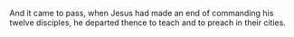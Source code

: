 And it came to pass, when Jesus had made an end of commanding his twelve disciples, he departed thence to teach and to preach in their cities.

